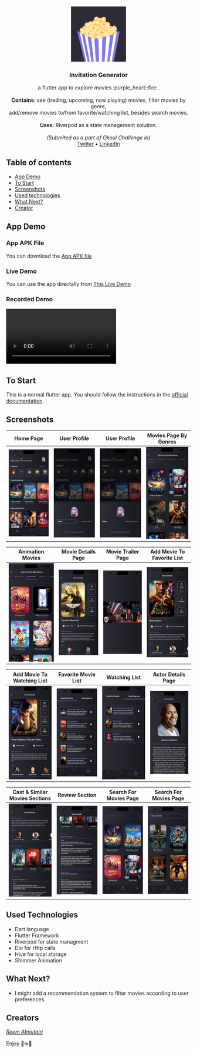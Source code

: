 <p align="center">
  
  <img src="assets/logo/logo.png" alt="Logo" width=150 height=150>
  
  <h3 align="center">Invitation Generator</h3>

  <p align="center">
    a flutter app to explore movies :purple_heart::fire:.
    <br>
    <br>
    <b>Contains</b>: see (treding, upcoming, now playing) movies, filter movies by genre,
    <br>
    add/remove movies to/from favorite/watching list, besides search movies.
    <br>
    <br>
    <b>Uses</b>: Riverpod as a state management solution.
    <br>
    <br>
    <em>(Submited as a part of Okoul Challenge in)</em>
    <br>
    <a href="https://twitter.com/ReemNawaf">Twitter</a>
    •
    <a href="https://www.linkedin.com/in/reemnawaf/">LinkedIn</a>
  </p>
</p>


## Table of contents
- [App Demo](#app-demo)
- [To Start](#to-start)
- [Screenshots](#screenshots)
- [Used technologies](#used-technologies)
- [What Next?](#what-next)
- [Creator](#creators)

## App Demo

### App APK File
You can download the <a href="build/app/outputs/flutter-apk/app-armeabi-v7a-release.apk" target="_blank">App APK file</a>

### Live Demo
You can use the app directally from <a href="https://amovie-a161c.web.app/#/" target="_blank">This Live Demo</a>

### Recorded Demo
![](assets/demo/recorded_demo.mp4)


## To Start
This is a normal flutter app. You should follow the instructions in the [official documentation](https://flutter.io/docs/get-started/install).


## Screenshots
| Home Page | User Profile | User Profile | Movies Page By Genres |
| ----------- | ----------- | ----------- | ----------- |
|<img src="assets/screenshots/1.png" width="250">|<img src="assets/screenshots/2.png" width="250">|<img src="assets/screenshots/3.png" width="250">|<img src="assets/screenshots/4.png" width="250">|

| Animation Movies | Movie Details Page | Movie Trailer Page | Add Movie To Favorite List |
| ----------- | ----------- | ----------- | ----------- |
|<img src="assets/screenshots/5.png" width="250">|<img src="assets/screenshots/6.png" width="250">|<img src="assets/screenshots/7.png" width="250">|<img src="assets/screenshots/8.png" width="250">|

| Add Movie To Watching List | Favorite Movie List | Watching List | Actor Details Page |
| ----------- | ----------- | ----------- | ----------- |
| <img src="assets/screenshots/9.png" width="250">|<img src="assets/screenshots/10.png" width="250">|<img src="assets/screenshots/11.png" width="250">|<img src="assets/screenshots/12.png" width="250">|

| Cast & Similar Movies Sections | Review Section | Search For Movies Page | Search For Movies Page |
| ----------- | ----------- | ----------- | ----------- |
|<img src="assets/screenshots/13.png" width="250">|<img src="assets/screenshots/14.png" width="250">|<img src="assets/screenshots/15.png" width="250">|<img src="assets/screenshots/16.png" width="250">

## Used Technologies
* Dart language
* Flutter Framework
* Riverpod for state managment
* Dio for Http calls
* Hive for local storage
* Shimmer Animation

## What Next?
* I might add a recommendation system to filter movies according to user preferences.

## Creators
<a href="https://github.com/ReemNawaf">*Reem Almutairi*</a>

Enjoy :purple_heart:☕:brain:
